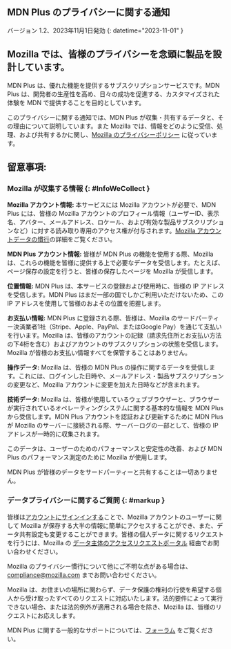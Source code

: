 ## <span class="privacy-header-firefox">MDN Plus</span> <span class="privacy-header-policy">のプライバシーに関する通知</span>

バージョン 1.2、2023年11月1日発効
{: datetime="2023-11-01" }

## Mozilla では、皆様のプライバシーを念頭に製品を設計しています。

MDN Plus は、優れた機能を提供するサブスクリプションサービスです。MDN Plus は、開発者の生産性を高め、日々の成功を促進する、カスタマイズされた体験を MDN で提供することを目的としています。

このプライバシーに関する通知では、MDN Plus が収集・共有するデータと、その理由について説明しています。また Mozilla では、情報をどのように受信、処理、および共有するかに関し、[Mozilla のプライバシーポリシー](https://www.mozilla.org/privacy/) に従っています。

## 留意事項:

### Mozilla が収集する情報 {: #InfoWeCollect }

__Mozilla アカウント情報:__ 本サービスには Mozilla アカウントが必要で、MDN Plus には、皆様の Mozilla アカウントのプロフィール情報（ユーザーID、表示名、アバター、メールアドレス、ロケール、および有効な製品サブスクリプションなど）に対する読み取り専用のアクセス権が付与されます。[Mozilla アカウントデータの慣行](https://www.mozilla.org/privacy/mozilla-accounts)の詳細をご覧ください。

__MDN Plus アカウント情報:__ 皆様が MDN Plus の機能を使用する際、Mozilla は、これらの機能を皆様に提供する上で必要なデータを受信します。たとえば、ページ保存の設定を行うと、皆様の保存したページを Mozilla が受信します。

__位置情報:__ MDN Plus は、本サービスの登録および使用時に、皆様の IP アドレスを受信します。MDN Plus はまだ一部の国でしかご利用いただけないため、この IP アドレスを使用して皆様のおよその位置を把握します。

__お支払い情報:__ MDN Plus に登録される際、皆様は、Mozilla のサードパーティー決済業者1社（Stripe、Apple、PayPal、またはGoogle Pay）を通じて支払いを行います。Mozilla は、皆様のアカウントの記録（請求先住所とお支払い方法の下4桁を含む）およびアカウントのサブスクリプションの状態を受信します。Mozilla が皆様のお支払い情報すべてを保管することはありません。

__操作データ:__ Mozilla は、皆様の MDN Plus の操作に関するデータを受信します。これには、ログインした日時や、メールアドレス・製品サブスクリプションの変更など、Mozilla アカウントに変更を加えた日時などが含まれます。

__技術データ:__ Mozilla は、皆様が使用しているウェブブラウザーと、ブラウザーが実行されているオペレーティングシステムに関する基本的な情報を MDN Plus から受信します。MDN Plus アカウントを認証および更新するために MDN Plus が Mozilla のサーバーに接続される際、サーバーログの一部として、皆様の IP アドレスが一時的に収集されます。

このデータは、ユーザーのためのパフォーマンスと安定性の改善、および MDN Plus のパフォーマンス測定のために Mozilla が使用します。

MDN Plus が皆様のデータをサードパーティーと共有することは一切ありません。

### データプライバシーに関するご質問 {: #markup }

皆様は[アカウントにサインインする](https://accounts.firefox.com/signin)ことで、Mozilla アカウントのユーザーに関して Mozilla が保存する大半の情報に簡単にアクセスすることができ、また、データ共有設定も変更することができます。皆様の個人データに関するリクエストを行うには、Mozilla の [データ主体のアクセスリクエストポータル](https://privacyportal.onetrust.com/webform/1350748f-7139-405c-8188-22740b3b5587/4ba08202-2ede-4934-a89e-f0b0870f95f0) 経由でお問い合わせください。

Mozilla のプライバシー慣行について他にご不明な点がある場合は、compliance@mozilla.com までお問い合わせください。

Mozilla は、お住まいの場所に関わらず、データ保護の権利の行使を希望する個人から受け取ったすべてのリクエストに対応いたします。法的要件によって実行できない場合、または法的例外が適用される場合を除き、Mozilla は、皆様のリクエストにお応えします。

MDN Plus に関する一般的なサポートについては、[フォーラム](https://support.mozilla.org/) をご覧ください。
